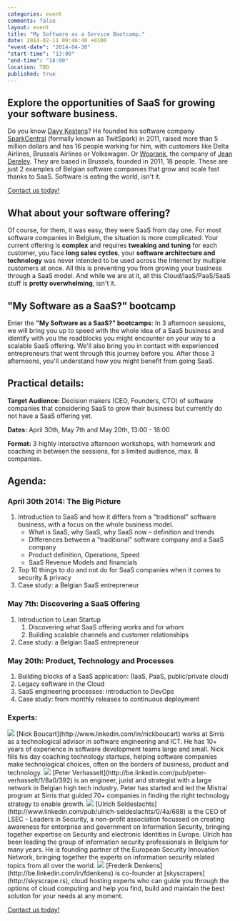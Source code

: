 ```yaml
---
categories: event
comments: false
layout: event
title: "My Software as a Service Bootcamp."
date: 2014-02-11 09:46:40 +0100
"event-date": "2014-04-30"
"start-time": "13:00"
"end-time": "18:00"
location: TBD
published: true
---
```

## Explore the opportunities of SaaS for growing your software business.
Do you know [Davy Kestens](https://twitter.com/davykestens)? He founded his software company [SparkCentral](http://www.sparkcentral.com) (formally known as TwitSpark) in 2011, raised more than 5 million dollars and has 16 people working for him, with customers like Delta Airlines, Brussels Airlines or Volkswagen. Or [Woorank](http://www.woorank.com), the company of [Jean Dereley](http://www.linkedin.com/in/jderely). They are based in Brussels, founded in 2011, 18 people. These are just 2 examples of Belgian software companies that grow and scale fast thanks to SaaS. Software is eating the world, isn't it.
<!-- more -->

<a href="/bootcamp-contact" class="btn btn-success btn-large center">Contact us today!</a>

## What about your software offering?
Of course, for them, it was easy, they were SaaS from day one. For most software companies in Belgium, the situation is more complicated: Your current offering is **complex** and requires **tweaking and tuning** for each customer, you face **long sales cycles**, your **software architecture and technology** was never intended to be used across the Internet by multiple customers at once.  All this is preventing you from growing your business through a SaaS model. And while we are at it, all this Cloud/IaaS/PaaS/SaaS stuff is **pretty overwhelming**, isn't it.

## "My Software as a SaaS?" bootcamp
Enter the **"My Software as a SaaS?" bootcamps**: In 3 afternoon sessions, we will bring you up to speed with the whole idea of a SaaS business and identify with you the roadblocks you might encounter on your way to a scalable SaaS offering. We'll also bring you in contact with experienced entrepreneurs that went through this journey before you. After those 3 afternoons, you'll understand how you might benefit from going SaaS.



## Practical details:

**Target Audience:** Decision makers (CEO, Founders, CTO) of software companies that considering SaaS to grow their business but currently do not have a SaaS offering yet.

**Dates:** April 30th, May 7th and May 20th, 13:00 - 18:00

**Format:** 3 highly interactive afternoon workshops, with homework and coaching in between the sessions, for a limited audience, max. 8 companies.

## Agenda:

### April 30th 2014: The Big Picture
1. Introduction to SaaS and how it differs from a "traditional" software business, with a focus on the whole business model.
    * What is SaaS, why SaaS, why SaaS now – definition and trends
    * Differences between a "traditional" software company and a SaaS company
    * Product definition, Operations, Speed
    * SaaS Revenue Models and financials 
2. Top 10 things to do and not do for SaaS companies when it comes to security & privacy
3. Case study: a Belgian SaaS entrepreneur

### May 7th: Discovering a SaaS Offering
1. Introduction to Lean Startup
   1. Discovering what SaaS offering works and for whom
   2. Building scalable channels and customer relationships
2. Case study: a Belgian SaaS entrepreneur

### May 20th: Product, Technology and Processes
1. Building blocks of a SaaS application: (IaaS, PaaS, public/private cloud)
2. Legacy software in the Cloud
3. SaaS engineering processes: introduction to DevOps
4. Case study: from monthly releases to continuous deployment

### Experts:
<img src="http://www.startathlon.com/images/team/nick.jpg">
[Nick Boucart](http://www.linkedin.com/in/nickboucart) works at Sirris as a technological advisor in software engineering and ICT. He has 10+ years of experience in software development teams large and small. Nick fills his day coaching technology startups, helping software companies make technological choices, often on the borders of business, product and technology.

<img src="http://www.startathlon.com/images/team/peter.jpg">
[Peter Verhasselt](http://be.linkedin.com/pub/peter-verhasselt/1/8a0/392) is an engineer, jurist and strategist with a large network in Belgian high tech industry. Peter has started and led the Mistral program at Sirris that guided 70+ companies in finding the right technology strategy to enable growth.

<img src="/images/partners/seldeslachts.jpg">
[Ulrich Seldeslachts](http://www.linkedin.com/pub/ulrich-seldeslachts/0/4a/688) is the CEO of LSEC - Leaders in Security, a non-profit association focussed on creating awareness for enterprise and government on Information Security, bringing together expertise on Security and electronic Identities in Europe. Ulrich has been leading the group of information security professionals in Belgium for many years. He is founding partner of the European Security Innovation Network, bringing together the experts on information security related topics from all over the world.

<img src="http://www.sirris.be/uploadedImages/News/Denkens.jpg">
[Frederik Denkens](http://be.linkedin.com/in/fdenkens) is co-founder at [skyscrapers](http://skyscrape.rs), cloud hosting experts who can guide you through the options of cloud computing and help you find, build and maintain the best solution for your needs at any moment.	

<a href="/bootcamp-contact" class="btn btn-success btn-large center">Contact us today!</a>